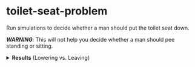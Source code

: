 # toilet-seat-problem
Run simulations to decide whether a man should put the toilet seat down.

***WARNING***: This will not help you decide whether a man should pee standing or sitting.

<details>
  <summary><b>Results</b> (Lowering vs. Leaving)</summary>

  I simulated 10k days with the following settings:
  
  ```csharp
  var visitors = new List<ToiletCustomerSettings>()
{
	new ToiletCustomerSettings()
	{
		Name = "Susan",
		PeeStrategy = new SitAndLeavePeeStrategy(),
		PooStrategy = new PooAndLeaveStrategy(),
		MinDailyPeeTimes = 5,
		MaxDailyPeeTimes = 9,
		MinDailyPooTimes = 0,
		MaxDailyPooTimes = 2,
	},
	new ToiletCustomerSettings()
	{
		Name = "Steve",
		PeeStrategy = new StandAndLeavePeeStrategy(),
		PooStrategy = new PooAndLeaveStrategy(),
		MinDailyPeeTimes = 4,
		MaxDailyPeeTimes = 7,
		MinDailyPooTimes = 0,
		MaxDailyPooTimes = 2,
	},
};

var simulationSettings = new SimulationSettings
{
	Visitors = visitors,
	DaysToSimulate = 10000,
	RandomWeightCalculationStrategy = new VisitsLeftPow3Strategy(),
	InitialToiletSeatState = ToiletSeatState.Random,
	RandomSeedInstance = default,
};
  ```
Everybody just leaves the toilet seat as it is at the end of every visit. And that gives us around **7.75** toilet seat actions per day.

If I change Steve's pee strategy to "always lower the seat":
```csharp
visitors[1].PeeStrategy = new StandAndLowerPeeStrategy();
```
that will give us around **11.2** toilet seat actions per day.

*Changing Steve's strategy to "sit and leave" will drop actions to zero, but it's a different story.*
</details>

